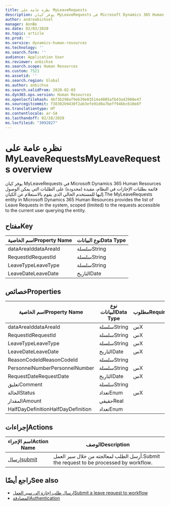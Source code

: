 ```yaml
---
title: نظره عامة على MyLeaveRequests
description: يوفر كيان MyLeaveRequests في Microsoft Dynamics 365 Human Resources قائمة بطلبات الإجازات في النظام، مقيدة (محدودة) على الطلبات التي يمكن الوصول إليها للمستخدم الحالي الذي يقوم بالاستعلام عن الكيان.
author: andreabichsel
manager: AnnBe
ms.date: 02/03/2020
ms.topic: article
ms.prod: ''
ms.service: dynamics-human-resources
ms.technology: ''
ms.search.form: ''
audience: Application User
ms.reviewer: anbichse
ms.search.scope: Human Resources
ms.custom: 7521
ms.assetid: ''
ms.search.region: Global
ms.author: anbichse
ms.search.validFrom: 2020-02-03
ms.dyn365.ops.version: Human Resources
ms.openlocfilehash: 4bf3b298af9eb39e03514a4005afb43a42908e47
ms.sourcegitcommit: f38302b9430f2ab3efe91d0a7beff946bc610e8f
ms.translationtype: HT
ms.contentlocale: ar-SA
ms.lasthandoff: 02/28/2020
ms.locfileid: "3092027"
---
```

# <a name="myleaverequests-overview"></a><span data-ttu-id="f9b13-103">نظره عامة على MyLeaveRequests</span><span class="sxs-lookup"><span data-stu-id="f9b13-103">MyLeaveRequests overview</span></span>

<span data-ttu-id="f9b13-104">يوفر كيان MyLeaveRequests في Microsoft Dynamics 365 Human Resources قائمة بطلبات الإجازات في النظام، مقيدة (محدودة) على الطلبات التي يمكن الوصول إليها للمستخدم الحالي الذي يقوم بالاستعلام عن الكيان.</span><span class="sxs-lookup"><span data-stu-id="f9b13-104">The MyLeaveRequests entity in Microsoft Dynamics 365 Human Resources provides the list of Leave Requests in the system, scoped (limited) to the requests accessible to the current user querying the entity.</span></span>

## <a name="key"></a><span data-ttu-id="f9b13-105">مفتاح</span><span class="sxs-lookup"><span data-stu-id="f9b13-105">Key</span></span>

  | <span data-ttu-id="f9b13-106">اسم الخاصية</span><span class="sxs-lookup"><span data-stu-id="f9b13-106">Property Name</span></span> | <span data-ttu-id="f9b13-107">نوع البيانات</span><span class="sxs-lookup"><span data-stu-id="f9b13-107">Data Type</span></span> |
  |---------------|-----------|
  | <span data-ttu-id="f9b13-108">dataAreaId</span><span class="sxs-lookup"><span data-stu-id="f9b13-108">dataAreaId</span></span>    | <span data-ttu-id="f9b13-109">سلسلة</span><span class="sxs-lookup"><span data-stu-id="f9b13-109">String</span></span>    |
  | <span data-ttu-id="f9b13-110">RequestId</span><span class="sxs-lookup"><span data-stu-id="f9b13-110">RequestId</span></span>     | <span data-ttu-id="f9b13-111">سلسلة</span><span class="sxs-lookup"><span data-stu-id="f9b13-111">String</span></span>    |
  | <span data-ttu-id="f9b13-112">LeaveType</span><span class="sxs-lookup"><span data-stu-id="f9b13-112">LeaveType</span></span>     | <span data-ttu-id="f9b13-113">سلسلة</span><span class="sxs-lookup"><span data-stu-id="f9b13-113">String</span></span>    |
  | <span data-ttu-id="f9b13-114">LeaveDate</span><span class="sxs-lookup"><span data-stu-id="f9b13-114">LeaveDate</span></span>     | <span data-ttu-id="f9b13-115">التاريخ</span><span class="sxs-lookup"><span data-stu-id="f9b13-115">Date</span></span>      |
  
## <a name="properties"></a><span data-ttu-id="f9b13-116">خصائص</span><span class="sxs-lookup"><span data-stu-id="f9b13-116">Properties</span></span>

  | <span data-ttu-id="f9b13-117">اسم الخاصية</span><span class="sxs-lookup"><span data-stu-id="f9b13-117">Property Name</span></span>     | <span data-ttu-id="f9b13-118">نوع البيانات</span><span class="sxs-lookup"><span data-stu-id="f9b13-118">Data Type</span></span> | <span data-ttu-id="f9b13-119">مطلوب</span><span class="sxs-lookup"><span data-stu-id="f9b13-119">Required</span></span> |
  |-------------------|-----------|----------|
  | <span data-ttu-id="f9b13-120">dataAreaId</span><span class="sxs-lookup"><span data-stu-id="f9b13-120">dataAreaId</span></span>        | <span data-ttu-id="f9b13-121">سلسلة</span><span class="sxs-lookup"><span data-stu-id="f9b13-121">String</span></span>    | <span data-ttu-id="f9b13-122">س</span><span class="sxs-lookup"><span data-stu-id="f9b13-122">X</span></span>        |
  | <span data-ttu-id="f9b13-123">RequestId</span><span class="sxs-lookup"><span data-stu-id="f9b13-123">RequestId</span></span>         | <span data-ttu-id="f9b13-124">سلسلة</span><span class="sxs-lookup"><span data-stu-id="f9b13-124">String</span></span>    | <span data-ttu-id="f9b13-125">س</span><span class="sxs-lookup"><span data-stu-id="f9b13-125">X</span></span>        |
  | <span data-ttu-id="f9b13-126">LeaveType</span><span class="sxs-lookup"><span data-stu-id="f9b13-126">LeaveType</span></span>         | <span data-ttu-id="f9b13-127">سلسلة</span><span class="sxs-lookup"><span data-stu-id="f9b13-127">String</span></span>    | <span data-ttu-id="f9b13-128">س</span><span class="sxs-lookup"><span data-stu-id="f9b13-128">X</span></span>        |
  | <span data-ttu-id="f9b13-129">LeaveDate</span><span class="sxs-lookup"><span data-stu-id="f9b13-129">LeaveDate</span></span>         | <span data-ttu-id="f9b13-130">التاريخ</span><span class="sxs-lookup"><span data-stu-id="f9b13-130">Date</span></span>      | <span data-ttu-id="f9b13-131">س</span><span class="sxs-lookup"><span data-stu-id="f9b13-131">X</span></span>        |
  | <span data-ttu-id="f9b13-132">ReasonCodeId</span><span class="sxs-lookup"><span data-stu-id="f9b13-132">ReasonCodeId</span></span>      | <span data-ttu-id="f9b13-133">سلسلة</span><span class="sxs-lookup"><span data-stu-id="f9b13-133">String</span></span>    |          |
  | <span data-ttu-id="f9b13-134">PersonnelNumber</span><span class="sxs-lookup"><span data-stu-id="f9b13-134">PersonnelNumber</span></span>   | <span data-ttu-id="f9b13-135">سلسلة</span><span class="sxs-lookup"><span data-stu-id="f9b13-135">String</span></span>    | <span data-ttu-id="f9b13-136">س</span><span class="sxs-lookup"><span data-stu-id="f9b13-136">X</span></span>        |
  | <span data-ttu-id="f9b13-137">RequestDate</span><span class="sxs-lookup"><span data-stu-id="f9b13-137">RequestDate</span></span>       | <span data-ttu-id="f9b13-138">التاريخ</span><span class="sxs-lookup"><span data-stu-id="f9b13-138">Date</span></span>      | <span data-ttu-id="f9b13-139">س</span><span class="sxs-lookup"><span data-stu-id="f9b13-139">X</span></span>        |
  | <span data-ttu-id="f9b13-140">تعليق</span><span class="sxs-lookup"><span data-stu-id="f9b13-140">Comment</span></span>           | <span data-ttu-id="f9b13-141">سلسلة</span><span class="sxs-lookup"><span data-stu-id="f9b13-141">String</span></span>    |          |
  | <span data-ttu-id="f9b13-142">الحالة</span><span class="sxs-lookup"><span data-stu-id="f9b13-142">Status</span></span>            | <span data-ttu-id="f9b13-143">تعداد</span><span class="sxs-lookup"><span data-stu-id="f9b13-143">Enum</span></span>      | <span data-ttu-id="f9b13-144">س</span><span class="sxs-lookup"><span data-stu-id="f9b13-144">X</span></span>        |
  | <span data-ttu-id="f9b13-145">‏‏المقدار</span><span class="sxs-lookup"><span data-stu-id="f9b13-145">Amount</span></span>            | <span data-ttu-id="f9b13-146">حقيقي</span><span class="sxs-lookup"><span data-stu-id="f9b13-146">Real</span></span>      |          |
  | <span data-ttu-id="f9b13-147">HalfDayDefinition</span><span class="sxs-lookup"><span data-stu-id="f9b13-147">HalfDayDefinition</span></span> | <span data-ttu-id="f9b13-148">تعداد</span><span class="sxs-lookup"><span data-stu-id="f9b13-148">Enum</span></span>      |          |

## <a name="actions"></a><span data-ttu-id="f9b13-149">إجراءات</span><span class="sxs-lookup"><span data-stu-id="f9b13-149">Actions</span></span>

 | <span data-ttu-id="f9b13-150">اسم الإجراء</span><span class="sxs-lookup"><span data-stu-id="f9b13-150">Action Name</span></span>                               | <span data-ttu-id="f9b13-151">‏‏الوصف</span><span class="sxs-lookup"><span data-stu-id="f9b13-151">Description</span></span>                                     |
 |-------------------------------------------|-------------------------------------------------|
 | [<span data-ttu-id="f9b13-152">إرسال</span><span class="sxs-lookup"><span data-stu-id="f9b13-152">submit</span></span>](hr-developer-api-myleaverequests-submit.md)   | <span data-ttu-id="f9b13-153">أرسل الطلب لمعالجته من خلال سير العمل.</span><span class="sxs-lookup"><span data-stu-id="f9b13-153">Submit the request to be processed by workflow.</span></span> |

## <a name="see-also"></a><span data-ttu-id="f9b13-154">راجع أيضًا</span><span class="sxs-lookup"><span data-stu-id="f9b13-154">See also</span></span>

- [<span data-ttu-id="f9b13-155">إرسال طلب إجازة إلى سير العمل</span><span class="sxs-lookup"><span data-stu-id="f9b13-155">Submit a leave request to workflow</span></span>](hr-developer-api-myleaverequests-submit.md)
- [<span data-ttu-id="f9b13-156">المصادقة</span><span class="sxs-lookup"><span data-stu-id="f9b13-156">Authentication</span></span>](hr-developer-api-authentication.md)